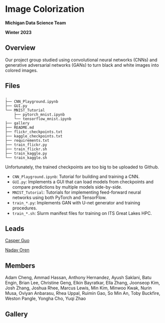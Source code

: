 # Image Colorization

**Michigan Data Science Team**

**Winter 2023**

## Overview

Our project group studied using convolutional neural networks (CNNs) and generative adversarial networks (GANs) to turn black and white images into colored images.

## Files

```
.
├── CNN_Playground.ipynb
├── GUI.py
└── MNIST_Tutorial
    ├── pytorch_mnist.ipynb
    └── tensorflow_mnist.ipynb
├── gallery
├── README.md
├── flickr_checkpoints.txt
├── kaggle_checkpoints.txt
├── requirements.txt
├── train_flickr.py
├── train_flickr.sh
├── train_kaggle.py
└── train_kaggle.sh
```

Unfortunately, the trained checkpoints are too big to be uploaded to Github.

- `CNN_Playground.ipynb`: Tutorial for building and training a CNN.
- `GUI.py`: Implements a GUI that can load models from checkpoints and compare predictions by multiple models side-by-side.
- `MNIST_Tutorial`: Tutorials for implementing feed-forward neural networks using both PyTorch and TensorFlow.
- `train_*.py`: Implements GAN with U-net generator and training procedures.
- `train_*.sh`: Slurm manifest files for training on ITS Great Lakes HPC.

## Leads

[Casper Guo](https://github.com/Casper-Guo)

[Nadav Oren](https://github.com/nadavoren)

## Members

Adam Cheng, Ammad Hassan, Anthony Hernandez, Ayush Saklani, Batu Engin, Brian Lee, Christine Geng, Elkin Bayratkar, Ella Zhang, Joonseop Kim, Josh Zhang, Joshua Rhee, Marcus Lewis, Min Kim, Minwoo Kwak, Nurin Musa, Oviyan Anbarasu, Rhea Uppal, Ruimin Gao, So Min An, Toby Buckfire, Weston Pangle, Yongha Cho, Yuqi Zhao

## Gallery

